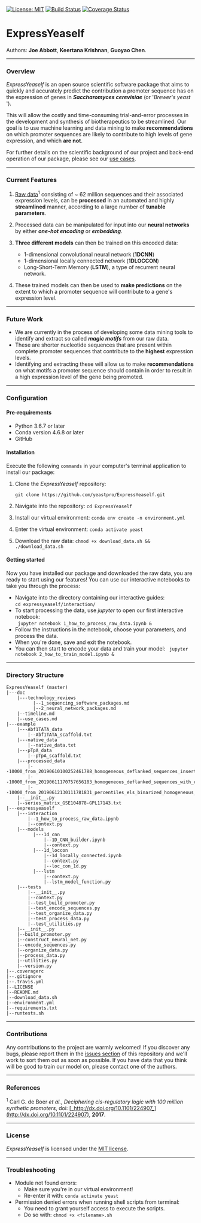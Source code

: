 [![License: MIT](https://img.shields.io/badge/license-MIT-green.svg)](https://opensource.org/licenses/MIT)
[![Build Status](https://travis-ci.com/yeastpro/ExpressYeaself.svg?branch=master)](https://travis-ci.com/yeastpro/ExpressYeaself)
[![Coverage Status](https://coveralls.io/repos/github/yeastpro/ExpressYeaself/badge.svg?branch=master)](https://coveralls.io/github/yeastpro/ExpressYeaself?branch=master)

# ExpressYeaself 
  
Authors: **Joe Abbott**, **Keertana Krishnan**, **Guoyao Chen**.  

----
### Overview

_ExpressYeaself_  is an open source scientific software package that aims to quickly and accurately predict the contribution a promoter sequence has on the expression of genes in **_Saccharomyces cerevisiae_** (or '_Brewer's yeast_ '). 

This will allow the costly and time-consuming trial-and-error processes in the development and synthesis of biotherapeutics to be streamlined. Our goal is to use machine learning and data mining to make **recommendations** on which promoter sequences are likely to contribute to high levels of gene expression, and which **are not**.  

For further details on the scientific background of our project and back-end operation of our package, please see our [use cases](https://github.com/yeastpro/ExpressYeaself/blob/master/doc/use_cases.md).

----
### Current Features

1. [Raw data](https://www.ncbi.nlm.nih.gov/geo/query/acc.cgi?acc=GSE104878)<sup>1</sup> consisting of ~ 62 million sequences and their associated expression levels, can be **processed** in an automated and highly **streamlined** manner, according to a large number of **tunable parameters**.

2. Processed data can be manipulated for input into our **neural networks** by either **_one-hot encoding_** or **_embedding_**.

3. **Three different models** can then be trained on this encoded data:
	* 1-dimensional convolutional neural network (**1DCNN**)
	* 1-dimensional locally connected network (**1DLOCCON**)
	* Long-Short-Term Memory (**LSTM**), a type of recurrent neural network.

3. These trained models can then be used to **make predictions** on the extent to which a promoter sequence will contribute to a gene's expression level.


----
### Future Work
* We are currently in the process of developing some data mining tools to identify and extract so called **_magic motifs_** from our raw data. 
* These are shorter nucleotide sequences that are present within complete promoter sequences that contribute to the **highest** expression levels.
* Identifying and extracting these will allow us to make **recommendations** on what motifs a promoter sequence should contain in order to result in a high expression level of the gene being promoted.  

----
### Configuration

#### Pre-requirements
* Python 3.6.7 or later
* Conda version 4.6.8 or later
* GitHub

#### Installation
Execute the following ``commands`` in your computer's terminal application to install our package:  

1. Clone the _ExpressYeaself_ repository:

	``git clone https://github.com/yeastpro/ExpressYeaself.git`` 

2. Navigate into the repository: ``cd ExpressYeaself``
3. Install our virtual environment: ``conda env create -n environment.yml``
4. Enter the virtual environment: ``conda activate yeast``
5. Download the raw data: ``chmod +x download_data.sh && ./download_data.sh``


#### Getting started
Now you have installed our package and downloaded the raw data, you are ready to start using our features! You can use our interactive notebooks to take you through the process: 

* Navigate into the directory containing our interactive guides:  
	``cd expressyeaself/interaction/``
* To start processing the data, use _jupyter_ to open our first interactive notebook:  
	`` jupyter notebook 1_how_to_process_raw_data.ipynb &``
* Follow the instructions in the notebook, choose your parameters, and process the data. 
* When you're done, save and exit the notebook.
* You can then start to encode your data and train your model:
	`` jupyter notebook 2_how_to_train_model.ipynb &``

----
### Directory Structure

	ExpressYeaself (master)  
    |---doc  
        |---technology_reviews
        	  |--1_sequencing_software_packages.md
        	  |--2_neural_network_packages.md
        |--timeline.md
        |--use_cases.md
    |---example  
        |---Abf1TATA_data
            |--Abf1TATA_scaffold.txt
        |---native_data
            |--native_data.txt
        |---pTpA_data
            |--pTpA_scaffold.txt
        |---processed_data
            |--10000_from_20190610100252461788_homogeneous_deflanked_sequences_inserted_into_Abf1TATA_scaffold_with_exp_levels.txt.gz
            |--10000_from_20190611170757656183_homogeneous_deflanked_sequences_with_exp_levels.txt.gz
            |--10000_from_20190612130111781831_percentiles_els_binarized_homogeneous_deflanked_sequences_with_exp_levels.txt.gz
        |--__init__.py
        |--series_matrix_GSE104878-GPL17143.txt
    |---expressyeaself  
        |---interaction
            |--1_how_to_process_raw_data.ipynb
            |--context.py
        |---models
        	  |---1d_cnn
        	      |--1D_CNN_builder.ipynb
        	      |--context.py
        	  |---1d_loccon
        	      |--1d_locally_connected.ipynb
        	      |--context.py
        	      |--loc_con_1d.py
        	  |---lstm
        	      |--context.py
        	      |--lstm_model_function.py
        |---tests
            |--__init__.py
            |--context.py
            |--test_build_promoter.py
            |--test_encode_sequences.py
            |--test_organize_data.py
            |--test_process_data.py
            |--test_utilities.py
        |--__init__.py
        |--build_promoter.py
        |--construct_neural_net.py
        |--encode_sequences.py
        |--organize_data.py
        |--process_data.py
        |--utilities.py
        |--version.py  
    |--.coveragerc
    |--.gitignore  
    |--.travis.yml
    |--LICENSE  
    |--README.md 
    |--download_data.sh
    |--environment.yml
    |--requirements.txt
    |--runtests.sh 

----
### Contributions

Any contributions to the project are warmly welcomed! If you discover any bugs, please report them in the [issues section](https://github.com/emissible/SPEEDCOM/issues) of this repository and we'll work to sort them out as soon as possible. If you have data that you think will be good to train our model on, please contact one of the authors.

----
### References
<sup>1</sup> Carl G. de Boer _et al._, _Deciphering cis-regulatory logic with 100 million synthetic promoters_, doi: [_http://dx.doi.org/10.1101/224907_](http://dx.doi.org/10.1101/224907), **2017**.

----
### License

_ExpressYeaself_ is licensed under the [MIT license](https://github.com/yeastpro/ExpressYeaself/blob/master/README.md). 

----
### Troubleshooting

* Module not found errors:
	* Make sure you're in our virtual environment! 
	* Re-enter it with: ``conda activate yeast``
* Permission denied errors when running shell scripts from terminal:
	* You need to grant yourself access to execute the scripts.
	* Do so with: ``chmod +x <filename>.sh``
